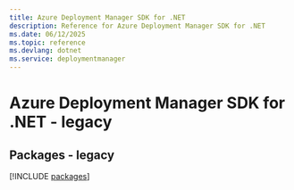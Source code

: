 ```yaml
---
title: Azure Deployment Manager SDK for .NET
description: Reference for Azure Deployment Manager SDK for .NET
ms.date: 06/12/2025
ms.topic: reference
ms.devlang: dotnet
ms.service: deploymentmanager
---
```

# Azure Deployment Manager SDK for .NET - legacy
## Packages - legacy
[!INCLUDE [packages](deployment-manager-index.md)]